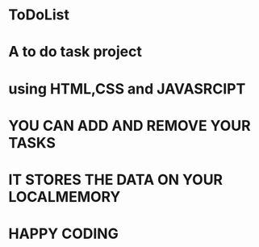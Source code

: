 # ToDoList
# A to do task project
# using HTML,CSS and JAVASRCIPT
# YOU CAN ADD AND REMOVE YOUR TASKS
# IT STORES THE DATA ON YOUR LOCALMEMORY
# HAPPY CODING
